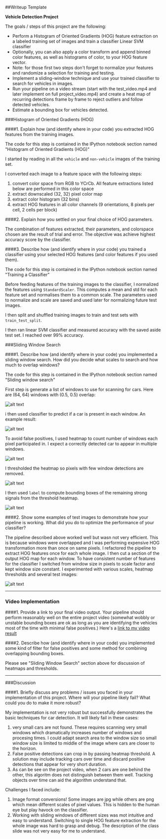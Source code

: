 ##Writeup Template

**Vehicle Detection Project**

The goals / steps of this project are the following:

* Perform a Histogram of Oriented Gradients (HOG) feature extraction on a labeled training set of images and train a classifier Linear SVM classifier
* Optionally, you can also apply a color transform and append binned color features, as well as histograms of color, to your HOG feature vector. 
* Note: for those first two steps don't forget to normalize your features and randomize a selection for training and testing.
* Implement a sliding-window technique and use your trained classifier to search for vehicles in images.
* Run your pipeline on a video stream (start with the test_video.mp4 and later implement on full project_video.mp4) and create a heat map of recurring detections frame by frame to reject outliers and follow detected vehicles.
* Estimate a bounding box for vehicles detected.

[//]: # (Image References)
[image1]: ./output_images/slide_windows.jpg
[image2]: ./output_images/hot_windows.jpg
[image3]: ./output_images/heatmap.jpg
[image4]: ./output_images/heatmap_threshold.jpg
[image5]: ./output_images/detected_cars.jpg
[image6]: ./output_images/scales.jpg

[video1]: ./project_video.mp4


###Histogram of Oriented Gradients (HOG)

####1. Explain how (and identify where in your code) you extracted HOG features from the training images.

The code for this step is contained in the IPython notebook section named "Histogram of Oriented Gradients (HOG)"

I started by reading in all the `vehicle` and `non-vehicle` images of the training set.

I converted each image to a feature space with the following steps:

1. convert color space from RGB to YCrCb.  All feature extractions listed below are performed in this color space
2. extract downscaled (32, 32) pixel color map
3. extract color histogram (32 bins)
4. extract HOG features in all color channels (9 orientations, 8 pixels per cell, 2 cells per block)


####2. Explain how you settled on your final choice of HOG parameters.

The combination of features extracted, their parameters, and colorspace chosen are the result of trial and error.  The objective was achieve highest accuracy score by the classifier.

####3. Describe how (and identify where in your code) you trained a classifier using your selected HOG features (and color features if you used them).

The code for this step is contained in the IPython notebook section named "Training a Classifier"

Before feeding features of the training images to the classifier, I normalized the features using `StandardScaler`.  This computes a mean and std for each feature set and normalises them to a common scale.  The parameters used to normalize and scale are saved and used later for normalizing future test images.

I then split and shuffled training images to train and test sets with `train_test_split`.

I then ran linear SVM classifier and measured accuracy with the saved aside test set.
I reached over 99% accuracy.

###Sliding Window Search

####1. Describe how (and identify where in your code) you implemented a sliding window search.  How did you decide what scales to search and how much to overlap windows?

The code for this step is contained in the IPython notebook section named "Sliding window search"

First step is generate a list of windows to use for scanning for cars.  Here are (64, 64) windows with (0.5, 0.5) overlap:

![alt text][image1]

i then used classifier to predict if a car is present in each window. An example result:

![alt text][image2]

To avoid false positives, I used heatmap to count number of windows each pixel participated in.  I expect a correctly detected car to appear in multiple windows.

![alt text][image3]

I thresholded the heatmap so pixels with few window detections are removed.

![alt text][image4]

I then used `label` to compute bounding boxes of the remaining strong signals from the threshold heatmap.

![alt text][image5]

####2. Show some examples of test images to demonstrate how your pipeline is working.  What did you do to optimize the performance of your classifier?

The pipeline described above worked well but wasn not very efficient.  This is because windows were overlapped and I was performing expensive HOG transformation more than once on same pixels.  I refactored the pipeline to extract HOG features once for each whole image.  I then cut a section of the output HOG map for each window. To have consistent number of features for the classifier I switched from window size in pixels to scale factor and kept window size constant. I experimented with various scales, heatmap thresholds and several test images:

![alt text][image6]

---

### Video Implementation

####1. Provide a link to your final video output.  Your pipeline should perform reasonably well on the entire project video (somewhat wobbly or unstable bounding boxes are ok as long as you are identifying the vehicles most of the time with minimal false positives.)
Here's a [link to my video result](./project_video_output.mp4)


####2. Describe how (and identify where in your code) you implemented some kind of filter for false positives and some method for combining overlapping bounding boxes.

Please see "Sliding Window Search" section above for discussion of heatmaps and thresholds.

---

###Discussion

####1. Briefly discuss any problems / issues you faced in your implementation of this project.  Where will your pipeline likely fail?  What could you do to make it more robust?

My implementation is not very robust but successfully demonstrates the basic techniques for car detection.  It will likely fail in these cases:

1. very small cars are not found.  These requires scanning very small windows which dramatically increases number of windows and procesing times. I could adapt search area to the window size so small window size is limited to middle of the image where cars are closer to the horizon.
2. False positive detections can crop in by passing heatmap threshold.  A solution may include tracking cars over time and discard positive detections that appear for very short duration.
2. As can be see on the project video, when 2 cars are one behind the other, this algoritm does not distinguish between them well.  Tracking objects over time can aid the algorithm understand that.

Challenges I faced include:

1. Image format conversions! Some images are jpg while others are png which mean different scales of pixel values.  This is hidden to the human eye but play havock on the classifier.
2. Working with sliding windows of different sizes was mot intuitive and easy to understand.   Switching to single HOG feature extraction for the whole image was hard to grasp and debug.  The description of the class slide was not very easy for me to understand.

